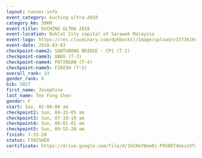 ```yaml
--- 
layout: runner-info 
event_category: kuching-ultra-2018 
category_km: 50KM 
event-title: KUCHING ULTRA 2018 
event-location: BukCat City capital of Sarawak Malaysia 
event-logo: https://res.cloudinary.com/dykbosktl/image/upload/v1573619473/Logo/kuching-ultra-2018-logo_tlpvm5.png 
event-date: 2018-03-03 
checkpoint-name2: SANTUBONG BRIDGE - CP1 (T-2) 
checkpoint-name3: DBKU (T-3) 
checkpoint-name4: PATINGAN (T-4) 
checkpoint-name5: FINISH (T-5) 
overall_rank: 33
gender_rank: 6
bib: 5027
first_name: Josephine
last_name: Teo Fung Chen
gender: F
start: Sun, 02-00-00 am
checkpoint2: Sun, 04-35-05 am
checkpoint3: Sun, 07-19-19 am
checkpoint4: Sun, 09-01-01 am
checkpoint5: Sun, 09-55-20 am
finish: 7-55-20
status: FINISHER
certificate: https://drive.google.com/file/d/1hCKm78me0j-P9S8KT4GeszVT4oKxqmR0/view?usp=sharing","CERTIFICATE")
--- 
```

